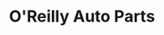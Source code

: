---
title: "O'Reilly Auto Parts"
url: /toledo/oreilly-auto-parts-west-central-avenue/
shop: Autoteile
---